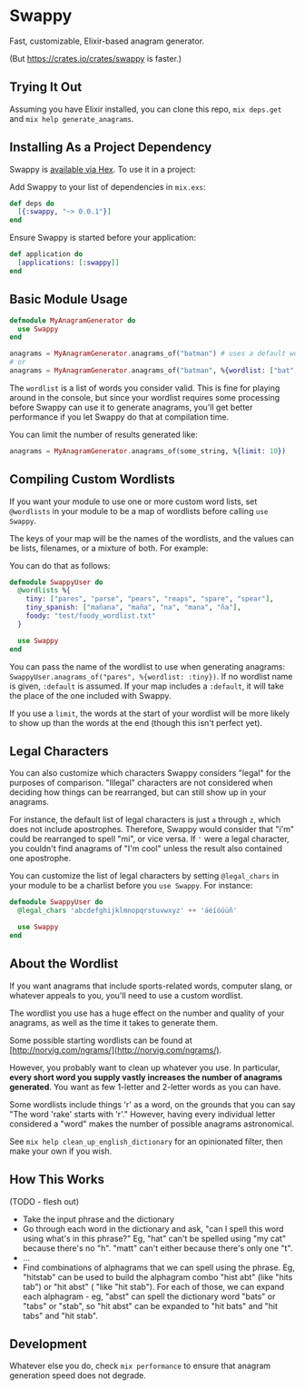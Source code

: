 # Swappy

Fast, customizable, Elixir-based anagram generator.

(But https://crates.io/crates/swappy is faster.)

## Trying It Out

Assuming you have Elixir installed, you can clone this repo, `mix deps.get` and `mix help generate_anagrams`.

## Installing As a Project Dependency

Swappy is [available via Hex](https://hex.pm/packages/swappy). To use it in a project:

Add Swappy to your list of dependencies in `mix.exs`:

```elixir
def deps do
  [{:swappy, "~> 0.0.1"}]
end
```

Ensure Swappy is started before your application:

```elixir
def application do
  [applications: [:swappy]]
end
```

## Basic Module Usage

```elixir
defmodule MyAnagramGenerator do
  use Swappy
end

anagrams = MyAnagramGenerator.anagrams_of("batman") # uses a default wordlist
# or
anagrams = MyAnagramGenerator.anagrams_of("batman", %{wordlist: ["bat", "tab", "man", "cat"]})
```

The `wordlist` is a list of words you consider valid. This is fine for playing around in the console, but since your wordlist requires some processing before Swappy can use it to generate anagrams, you'll get better performance if you let Swappy do that at compilation time.

You can limit the number of results generated like:

```elixir
anagrams = MyAnagramGenerator.anagrams_of(some_string, %{limit: 10})
```

## Compiling Custom Wordlists

If you want your module to use one or more custom word lists, set `@wordlists` in your module to be a map of wordlists before calling `use Swappy`.

The keys of your map will be the names of the wordlists, and the values can be lists, filenames, or a mixture of both. For example:

You can do that as follows:

```elixir
defmodule SwappyUser do
  @wordlists %{
    tiny: ["pares", "parse", "pears", "reaps", "spare", "spear"],
    tiny_spanish: ["mañana", "maña", "na", "mana", "ña"],
    foody: "test/foody_wordlist.txt"
  }

  use Swappy
end
```

You can pass the name of the wordlist to use when generating anagrams: `SwappyUser.anagrams_of("pares", %{wordlist: :tiny})`. If no wordlist name is given, `:default` is assumed. If your map includes a `:default`, it will take the place of the one included with Swappy.

If you use a `limit`, the words at the start of your wordlist will be more likely to show up than the words at the end (though this isn't perfect yet).

## Legal Characters

You can also customize which characters Swappy considers "legal" for the purposes of comparison. "Illegal" characters are not considered when deciding how things can be rearranged, but can still show up in your anagrams.

For instance, the default list of legal characters is just `a` through `z`, which does not include apostrophes. Therefore, Swappy would consider that "i'm" could be rearranged to spell "mi", or vice versa. If `'` were a legal character, you couldn't find anagrams of "I'm cool" unless the result also contained one apostrophe.

You can customize the list of legal characters by setting `@legal_chars` in your module to be a charlist before you `use Swappy`. For instance:

```elixir
defmodule SwappyUser do
  @legal_chars 'abcdefghijklmnopqrstuvwxyz' ++ 'áéíóúüñ'

  use Swappy
end
```

## About the Wordlist

If you want anagrams that include sports-related words, computer slang, or whatever appeals to you, you'll need to use a custom wordlist.

The wordlist you use has a huge effect on the number and quality of your anagrams, as well as the time it takes to generate them.

Some possible starting wordlists can be found at [http://norvig.com/ngrams/](http://norvig.com/ngrams/).

However, you probably want to clean up whatever you use. In particular, **every short word you supply vastly increases the number of anagrams generated**. You want as few 1-letter and 2-letter words as you can have.

Some wordlists include things 'r' as a word, on the grounds that you can say "The word 'rake' starts with 'r'." However, having every individual letter considered a "word" makes the number of possible anagrams astronomical.

See `mix help clean_up_english_dictionary` for an opinionated filter, then make your own if you wish.

## How This Works

(TODO - flesh out)

- Take the input phrase and the dictionary
- Go through each word in the dictionary and ask, "can I spell this word using what's in this phrase?" Eg, "hat" can't be spelled using "my cat" because there's no "h". "matt" can't either because there's only one "t".
- ...
- Find combinations of alphagrams that we can spell using the phrase. Eg, "hitstab" can be used to build the alphagram combo "hist abt" (like "hits tab") or "hit abst" ( "like "hit stab"). For each of those, we can expand each alphagram - eg, "abst" can spell the dictionary word "bats" or "tabs" or "stab", so "hit abst" can be expanded to "hit bats" and "hit tabs" and "hit stab".

## Development

Whatever else you do, check `mix performance` to ensure that anagram generation speed does not degrade.

